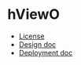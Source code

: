 hViewO
======

* [License](https://github.com/480Oswego2013/CSC-HCI-480-2013-repo/wiki/License)
* [Design doc](https://github.com/480Oswego2013/CSC-HCI-480-2013-repo/wiki/hViewO-Design)
* [Deployment doc](https://github.com/480Oswego2013/CSC-HCI-480-2013-repo/wiki/Deployment)
